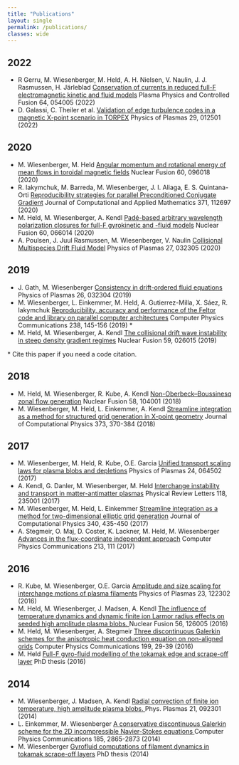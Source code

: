 ```yaml
---
title: "Publications"
layout: single
permalink: /publications/
classes: wide
---
```


2022
----
* R Gerru, M. Wiesenberger, M. Held, A. H. Nielsen, V. Naulin, J. J. Rasmussen, H. Järleblad [Conservation of currents in reduced full-F electromagnetic kinetic and fluid models](https://dx.doi.org/10.1088/1361-6587/ac55f6) Plasma Physics and Controlled Fusion 64, 054005 (2022)
* D. Galassi, C. Theiler et al. [Validation of edge turbulence codes in a magnetic X-point scenario in TORPEX](https://dx.doi.org/10.1063/5.0064522) Physics of Plasmas 29, 012501 (2022)

2020
----
* M. Wiesenberger, M. Held [Angular momentum and rotational energy of mean flows in toroidal magnetic fields](https://dx.doi.org/10.1088/1741-4326/ab9fa8)  Nuclear Fusion 60, 096018 (2020)
* R. Iakymchuk, M. Barreda, M. Wiesenberger, J. I. Aliaga, E. S. Quintana-Orti [Reproducibility strategies for parallel Preconditioned Conjugate Gradient](https://doi.org/10.1016/j.cam.2019.112697) Journal of Computational and Applied Mathematics 371, 112697 (2020)
* M. Held, M. Wiesenberger, A. Kendl [Padé-based arbitrary wavelength polarization closures for full-F gyrokinetic
and -fluid models](https://doi.org/10.1088/1741-4326/ab7a68) Nuclear Fusion 60, 066014 (2020)
* A. Poulsen, J. Juul Rasmussen, M. Wiesenberger, V. Naulin [Collisional Multispecies Drift Fluid Model](https://doi.org/10.1063/1.5140522) Physics of Plasmas 27, 032305 (2020)

2019
----
* J. Gath, M. Wiesenberger [Consistency in drift-ordered fluid equations]( https://doi.org/10.1063/1.5081777) Physics of Plasmas 26, 032304 (2019)
* M. Wiesenberger, L. Einkemmer, M. Held, A. Gutierrez-Milla, X. Sáez, R. Iakymchuk  [Reproducibility, accuracy and performance of the Feltor code and library on parallel computer architectures](https://doi.org/10.1016/j.cpc.2018.12.006) Computer Physics Communications 238, 145-156 (2019) *
* M. Held, M. Wiesenberger, A. Kendl [The collisional drift wave instability in steep density gradient regimes](https://doi.org/10.1088/1741-4326/aaf6cc) Nuclear Fusion 59, 026015 (2019)

\* Cite this paper if you need a code citation.

2018
----
* M. Held, M. Wiesenberger, R. Kube, A. Kendl   [Non-Oberbeck–Boussinesq zonal flow generation](https://doi.org/10.1088/1741-4326/aad28e)  Nuclear Fusion 58, 104001 (2018)
* M. Wiesenberger, M. Held, L. Einkemmer, A. Kendl [Streamline integration as a method for structured grid generation in X-point geometry](https://doi.org/10.1016/j.jcp.2018.07.007)  Journal of Computational Physics 373, 370-384 (2018)

2017
----
* M. Wiesenberger, M. Held, R. Kube, O.E. Garcia   [Unified transport scaling laws for plasma blobs and depletions](https://doi.org/10.1063/1.4985318)  Physics of Plasmas 24, 064502 (2017)
* A. Kendl, G. Danler, M. Wiesenberger, M. Held  [Interchange instability and transport in matter-antimatter plasmas](https://doi.org/10.1103/PhysRevLett.118.235001)  Physical Review Letters 118, 235001 (2017)
* M. Wiesenberger, M. Held, L. Einkemmer [Streamline integration as a method for two-dimensional elliptic grid generation](https://doi.org/10.1016/j.jcp.2017.03.056)   Journal of Computational Physics 340, 435-450 (2017)
* A. Stegmeir, O. Maj, D. Coster, K. Lackner, M. Held, M. Wiesenberger  [Advances in the flux-coordinate independent approach](https://doi.org/10.1016/j.cpc.2016.12.014)  Computer Physics Communications 213, 111 (2017)

2016
----
* R. Kube, M. Wiesenberger, O.E. Garcia  [Amplitude and size scaling for interchange motions of plasma filaments](https://doi.org/10.1063/1.4971220) Physics of Plasmas 23, 122302 (2016)
* M. Held, M. Wiesenberger, J. Madsen, A. Kendl [The influence of temperature dynamics and dynamic finite ion Larmor radius effects on seeded high amplitude plasma blobs. ](https://doi.org/10.1088/0029-5515/56/12/126005) Nuclear Fusion 56, 126005 (2016)
* M. Held, M. Wiesenberger, A. Stegmeir [Three discontinuous Galerkin schemes for the anisotropic heat conduction equation on non-aligned grids](https://doi.org/10.1016/j.cpc.2015.10.009)  Computer Physics Communications 199, 29-39 (2016)
* M. Held [Full-F gyro-fluid modelling of the tokamak edge and scrape-off
layer](http://diglib.uibk.ac.at/urn:nbn:at:at-ubi:1-6853) PhD thesis (2016)

2014
----
* M. Wiesenberger, J. Madsen, A. Kendl [Radial convection of finite ion temperature, high amplitude plasma blobs. ](https://doi.org/10.1063/1.4894220)  Phys. Plasmas 21, 092301 (2014)
* L. Einkemmer, M. Wiesenberger [A conservative discontinuous Galerkin scheme for the 2D incompressible Navier-Stokes equations ](https://doi.org/10.1016/j.cpc.2014.07.007)  Computer Physics Communications 185, 2865-2873 (2014)
* M. Wiesenberger [Gyrofluid computations of filament dynamics in tokamak scrape-off layers](http://diglib.uibk.ac.at/urn:nbn:at:at-ubi:1-1799) PhD thesis (2014)
